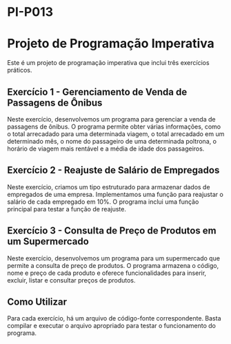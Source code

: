 # PI-P013
# Projeto de Programação Imperativa

Este é um projeto de programação imperativa que inclui três exercícios práticos.

## Exercício 1 - Gerenciamento de Venda de Passagens de Ônibus

Neste exercício, desenvolvemos um programa para gerenciar a venda de passagens de ônibus. O programa permite obter várias informações, como o total arrecadado para uma determinada viagem, o total arrecadado em um determinado mês, o nome do passageiro de uma determinada poltrona, o horário de viagem mais rentável e a média de idade dos passageiros.

## Exercício 2 - Reajuste de Salário de Empregados

Neste exercício, criamos um tipo estruturado para armazenar dados de empregados de uma empresa. Implementamos uma função para reajustar o salário de cada empregado em 10%. O programa inclui uma função principal para testar a função de reajuste.

## Exercício 3 - Consulta de Preço de Produtos em um Supermercado

Neste exercício, desenvolvemos um programa para um supermercado que permite a consulta de preço de produtos. O programa armazena o código, nome e preço de cada produto e oferece funcionalidades para inserir, excluir, listar e consultar preços de produtos.

## Como Utilizar

Para cada exercício, há um arquivo de código-fonte correspondente. Basta compilar e executar o arquivo apropriado para testar o funcionamento do programa.


